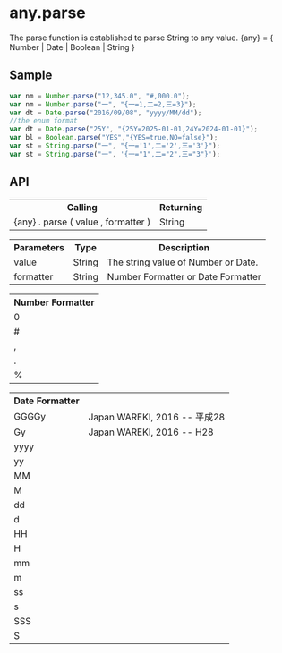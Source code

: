 <H1>any.parse</H1>

The parse function is established to parse String to any value.
{any} = { Number | Date | Boolean | String }

<h2>Sample</h2>

```javascript
var nm = Number.parse("12,345.0", "#,000.0");
var nm = Number.parse("一", "{一=1,二=2,三=3}");
var dt = Date.parse("2016/09/08", "yyyy/MM/dd");
//the enum format
var dt = Date.parse("25Y", "{25Y=2025-01-01,24Y=2024-01-01}");
var bl = Boolean.parse("YES","{YES=true,NO=false}");
var st = String.parse("一", "{一='1',二='2',三='3'}");
var st = String.parse("一", '{一="1",二="2",三="3"}');
```

<h2>API</h2>

<table>
<tr><th>Calling</th><th>Returning</th></tr>
<tr><td>{any} . parse ( value , formatter )</td><td>String</td></tr>
</table>

<table>
<tr><th>Parameters</th><th>Type</th><th>Description</th></tr>
<tr><td>value</td><td>String</td><td>The string value of Number or Date.</td></tr>
<tr><td>formatter</td><td>String</td><td>Number Formatter or Date Formatter</td></tr>
</table>

<table>
<tr><th>Number Formatter</th></tr>
<tr><td>0</td></tr>
<tr><td>#</td></tr>
<tr><td>,</td></tr>
<tr><td>.</td></tr>
<tr><td>%</td></tr>
</table>

<table>
<tr><th>Date Formatter</th></tr>
<tr><td>GGGGy</td><td>Japan WAREKI, 2016 -- 平成28</td></tr>
<tr><td>Gy</td><td>Japan WAREKI, 2016 -- H28</td></tr>
<tr><td>yyyy</td></tr>
<tr><td>yy</td></tr>
<tr><td>MM</td></tr>
<tr><td>M</td></tr>
<tr><td>dd</td></tr>
<tr><td>d</td></tr>
<tr><td>HH</td></tr>
<tr><td>H</td></tr>
<tr><td>mm</td></tr>
<tr><td>m</td></tr>
<tr><td>ss</td></tr>
<tr><td>s</td></tr>
<tr><td>SSS</td></tr>
<tr><td>S</td></tr>
</table>

